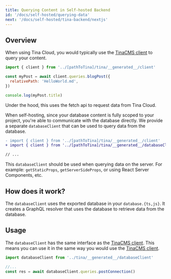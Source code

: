 ```yaml
---
title: Querying Content in Self-hosted Backend
id: '/docs/self-hosted/querying-data'
next: '/docs/self-hosted/tina-backend/nextjs'
---
```


## Overview

When using Tina Cloud, you would typically use the [TinaCMS client](/docs/data-fetching/overview/) to query your content.

```js
import { client } from '../[pathToTina]/tina/__generated__/client'

const myPost = await client.queries.blogPost({
  relativePath: 'HelloWorld.md',
})

console.log(myPost.title)
```

Under the hood, this uses the fetch api to request data from Tina Cloud.

When self-hosting, since your database content is fully scoped to your project, you're able to communicate with the database directly. We provide a separate `databaseClient` that can be used to query data from the database.

```diff
- import { client } from '../[pathToTina]/tina/__generated__/client'
+ import { client } from '../[pathToTina]/tina/__generated__/databaseClient'

// ...
```

This `databaseClient` should be used when querying data on the server. For example: `getStaticProps`, `getServerSideProps`, or using React Server Components, etc.

## How does it work?

The `databaseClient` uses the exported database in your `database.{ts,js}`. It creates a GraphQL resolver that uses the database to retrieve data from the database.

## Usage

The `databaseClient` has the same interface as the [TinaCMS client](/docs/data-fetching/overview/). This means you can use it in the same way you would use the [TinaCMS client](/docs/data-fetching/overview/).

```ts
import databaseClient from '../tina/__generated__/databaseClient'

//...
const res = await databaseClient.queries.postConnection()
```
